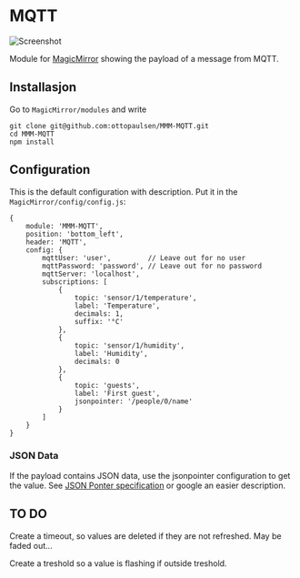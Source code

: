 # MQTT

![Screenshot](doc/MQTT.png)

Module for [MagicMirror](https://github.com/MichMich/MagicMirror/) showing the payload of a message from MQTT.

## Installasjon

Go to `MagicMirror/modules` and write

    git clone git@github.com:ottopaulsen/MMM-MQTT.git
    cd MMM-MQTT
    npm install



## Configuration

This is the default configuration with description. Put it in the `MagicMirror/config/config.js`:

    {
        module: 'MMM-MQTT',
        position: 'bottom_left',
        header: 'MQTT',
        config: {
            mqttUser: 'user',         // Leave out for no user
            mqttPassword: 'password', // Leave out for no password
            mqttServer: 'localhost',
            subscriptions: [
                {
                    topic: 'sensor/1/temperature',
                    label: 'Temperature',
                    decimals: 1,
                    suffix: '°C'
                },
                {
                    topic: 'sensor/1/humidity',
                    label: 'Humidity',
                    decimals: 0
                },
                {
                    topic: 'guests',
                    label: 'First guest',
                    jsonpointer: '/people/0/name'
                }
            ]
        }
    }

### JSON Data

If the payload contains JSON data, use the jsonpointer configuration to get the value. See [JSON Ponter specification](https://tools.ietf.org/html/rfc6901) or google an easier description.

## TO DO


Create a timeout, so values are deleted if they are not refreshed. May be faded out...

Create a treshold so a value is flashing if outside treshold.